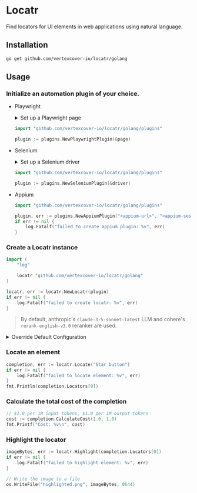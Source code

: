 # Locatr

Find locators for UI elements in web applications using natural language.

## Installation

```bash
go get github.com/vertexcover-io/locatr/golang
```

## Usage

### Initialize an automation plugin of your choice.

- Playwright
	<details>
	<summary>Set up a Playwright page</summary>

	```go
	import (
		"log"

		"github.com/playwright-community/playwright-go"
	)

	pw, err := playwright.Run()
	if err != nil {
		log.Fatalf("could not start Playwright: %v", err)
	}
	
	// --- Launch a browser ---
	browser, err := pw.Chromium.Launch(
		playwright.BrowserTypeLaunchOptions{Headless: playwright.Bool(false)},
	)
	// OR, --- Connect to a browser over CDP ---
	browser, err := pw.Chromium.ConnectOverCDP("<cdp-session-url>")

	if err != nil {
		log.Fatalf("could not connect to browser: %v", err)
	}

	browserContext, err := browser.NewContext(
		playwright.BrowserNewContextOptions{BypassCSP: playwright.Bool(true)},
	)
	if err != nil {
		log.Fatalf("could not create browser context: %v", err)
	}

	page, err := browserContext.NewPage()
	if err != nil {
		log.Fatalf("could not create new page: %v", err)
	}

	if _, err := page.Goto("https://github.com/vertexcover-io/locatr"); err != nil {
		log.Fatalf("failed to load URL: %v", err)
	}
	```
	</details>
	
	```go
	import "github.com/vertexcover-io/locatr/golang/plugins"

	plugin := plugins.NewPlaywrightPlugin(&page)
	```

- Selenium
	<details>
	<summary>Set up a Selenium driver</summary>

	```go
	import (
		"log"

		"github.com/vertexcover-io/selenium"
	)
	service, err := selenium.NewChromeDriverService(
		"path/to/chromedriver-executable", 4444,
	)
	if err != nil {
		log.Fatalf("failed to create service: %v", err)
	}

	driver, err := selenium.NewRemote(selenium.Capabilities{}, "")
	// OR, --- Connect to a remote driver session---
	driver, err := selenium.ConnectRemote("<url>", "<session-id>")

	if err != nil {
		log.Fatalf("could not connect to driver: %v", err)
	}

	if err := driver.Get("https://github.com/vertexcover-io/locatr"); err != nil {
		log.Fatalf("failed to load URL: %v", err)
	}
	```
	</details>

	```go
	import "github.com/vertexcover-io/locatr/golang/plugins"

	plugin := plugins.NewSeleniumPlugin(&driver)
	```

- Appium
	
	```go
	import "github.com/vertexcover-io/locatr/golang/plugins"

	plugin, err := plugins.NewAppiumPlugin("<appium-url>", "<appium-session-id>")
	if err != nil {
		log.Fatalf("failed to create appium plugin: %v", err)
	}
	```

### Create a Locatr instance

```go
import (
	"log"

	locatr "github.com/vertexcover-io/locatr/golang"
)

locatr, err := locatr.NewLocatr(plugin)
if err != nil {
	log.Fatalf("failed to create locatr: %v", err)
}
```

> By default, anthropic's `claude-3-5-sonnet-latest` LLM and cohere's `rerank-english-v3.0` reranker are used.

<details>
<summary>Override Default Configuration</summary>

---

LLM Client

```go
import (
	locatr "github.com/vertexcover-io/locatr/golang"
	"github.com/vertexcover-io/locatr/golang/llm"
)

llmClient, err := llm.NewLLMClient(
	llm.WithProvider(llm.OpenAI),
	llm.WithModel("gpt-4o"),
	llm.WithAPIKey("<openai-api-key>"),
)

locatr, err := locatr.NewLocatr(
	plugin,
	locatr.WithLLMClient(llmClient),
)
```

---

Reranker Client

```go
import (
	locatr "github.com/vertexcover-io/locatr/golang"
	"github.com/vertexcover-io/locatr/golang/reranker"
)

rerankerClient, err := reranker.NewRerankerClient(
	reranker.WithProvider(reranker.Cohere),
	reranker.WithModel("rerank-english-v3.0"),
	reranker.WithAPIKey("<cohere-api-key>"),
)

locatr, err := locatr.NewLocatr(
	plugin,
	locatr.WithRerankerClient(rerankerClient),
)
```

---

Mode

> By default, `mode.DOMAnalysisMode` is used.

```go
import (
	locatr "github.com/vertexcover-io/locatr/golang"
	"github.com/vertexcover-io/locatr/golang/mode"
)

mode := mode.VisualAnalysisMode{
	MaxAttempts: 3,
	Resolution: &types.Resolution{
		Width:  1280,
		Height: 800,
	},
}

locatr, err := locatr.NewLocatr(
	plugin,
	locatr.WithMode(mode),
)
```

---

Enable Cache

```go
import (
	locatr "github.com/vertexcover-io/locatr/golang"
)

locatr, err := locatr.NewLocatr(
	plugin,
	// defaults to .locatr.cache, pass a path to use a different cache file
	locatr.EnableCache(nil),
)
```

</details>

### Locate an element

```go
completion, err := locatr.Locate("Star button")
if err != nil {
	log.Fatalf("failed to locate element: %v", err)
}
fmt.Println(completion.Locators[0])
```

### Calculate the total cost of the completion

```go
// $1.0 per 1M input tokens, $1.0 per 1M output tokens
cost := completion.CalculateCost(1.0, 1.0)
fmt.Printf("Cost: %v\n", cost)
```

### Highlight the locator

```go
imageBytes, err := locatr.Highlight(completion.Locators[0])
if err != nil {
	log.Fatalf("failed to highlight element: %v", err)
}

// Write the image to a file
os.WriteFile("highlighted.png", imageBytes, 0644)
```
